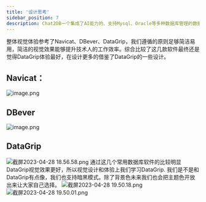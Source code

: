 ```yaml
---
title: '设计思考'
sidebar_position: 7
description: Chat2DB一个集成了AI能力的、支持Mysql、Oracle等多种数据库管理的数据库客户端工具
---
```


整体视觉体验参考了Navicat、DBever、DataGrip，我们遵循的原则足够简洁易用，简洁的视觉效果能够提升技术人的工作效率。综合比较了这几款软件最终还是觉得DataGrip体验最好，在设计更多的借鉴了DataGrip的一些设计。
## Navicat：
![image.png](https://intranetproxy.alipay.com/skylark/lark/0/2023/png/5887/1682679233733-f384e7f9-c9ed-4783-bdee-cd7e9d9557ab.png#clientId=u25f9cd40-a273-4&from=paste&height=503&id=uc6698972&originHeight=500&originWidth=720&originalType=binary&ratio=2&rotation=0&showTitle=false&size=277599&status=done&style=none&taskId=ubb42618f-5342-4ad5-872c-3e7e54acad8&title=&width=725)
## DBever
![image.png](https://intranetproxy.alipay.com/skylark/lark/0/2023/png/5887/1682679274109-d2c81af7-7663-48dc-81d2-fcf94dbd5e65.png#clientId=u25f9cd40-a273-4&from=paste&height=500&id=u8e478568&originHeight=1000&originWidth=1800&originalType=binary&ratio=2&rotation=0&showTitle=false&size=1476983&status=done&style=none&taskId=u770fb7b7-b6e0-48d1-8973-a4c6de7de0e&title=&width=900)
## DataGrip
![截屏2023-04-28 18.56.58.png](https://intranetproxy.alipay.com/skylark/lark/0/2023/png/5887/1682679445615-68b54fe6-7bf6-4314-922c-161aa05d3059.png#clientId=u25f9cd40-a273-4&from=ui&id=uf783e602&originHeight=1988&originWidth=3448&originalType=binary&ratio=2&rotation=0&showTitle=false&size=629258&status=done&style=none&taskId=u5a4d868c-4f39-4706-94cf-da76aacb731&title=)
通过这几个常用数据库软件的比较明显DataGrip视觉效果更好，所以视觉设计和体验上我们学习DataGrip.
我们是不是和DataGrip有点像，我们也支持暗黑模式。除了背景色未来我们也会把主题色开放出来让大家自己选择。
![截屏2023-04-28 19.50.18.png](https://intranetproxy.alipay.com/skylark/lark/0/2023/png/5887/1682682629789-f193e296-fb92-4e61-9e46-13e59e2093f1.png#clientId=u25f9cd40-a273-4&from=ui&id=u03a6830d&originHeight=1574&originWidth=2914&originalType=binary&ratio=2&rotation=0&showTitle=false&size=1210130&status=done&style=none&taskId=u933c9008-4e2a-405b-8071-5f043fb8a44&title=)
![截屏2023-04-28 19.50.01.png](https://intranetproxy.alipay.com/skylark/lark/0/2023/png/5887/1682682642049-baeb95bb-5a43-430e-a0bd-c4a3d563427c.png#clientId=u25f9cd40-a273-4&from=ui&id=uf600325c&originHeight=1582&originWidth=2912&originalType=binary&ratio=2&rotation=0&showTitle=false&size=2266631&status=done&style=none&taskId=u9553bc33-b048-4d02-8a62-08017ea8777&title=)